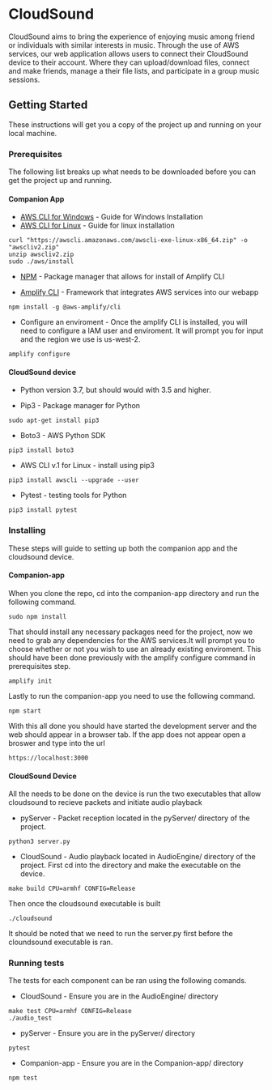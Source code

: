 # CloudSound
CloudSound aims to bring the experience of enjoying music among friend or individuals with similar interests in music. Through the use of AWS services, our web application allows users to connect their CloudSound device to their account. Where they can upload/download files, connect and make friends, manage a their file lists, and participate in a group music sessions.

## Getting Started
These instructions will get you a copy of the project up and running on your local machine.

### Prerequisites
The following list breaks up what needs to be downloaded before you can get the project up and running.

#### Companion App
* [AWS CLI for Windows](https://docs.aws.amazon.com/cli/latest/userguide/install-cliv2-windows.html) - Guide for Windows Installation
* [AWS CLI for Linux](https://docs.aws.amazon.com/cli/latest/userguide/install-cliv2-linux.html) - Guide for linux installation
```
curl "https://awscli.amazonaws.com/awscli-exe-linux-x86_64.zip" -o "awscliv2.zip"
unzip awscliv2.zip
sudo ./aws/install
```
* [NPM](https://nodejs.org/en/download/) - Package manager that allows for install of Amplify CLI

* [Amplify CLI](https://docs.amplify.aws/cli/start/install) - Framework that integrates AWS services into our webapp
```
npm install -g @aws-amplify/cli
```
* Configure an enviroment - Once the amplify CLI is installed, you will need to configure a IAM user and enviroment. It will prompt you for input and the region we use is us-west-2.
```
amplify configure
```

#### CloudSound device

* Python version 3.7, but should would with 3.5 and higher.

* Pip3 - Package manager for Python
```
sudo apt-get install pip3
```
* Boto3 - AWS Python SDK
```
pip3 install boto3
```
* AWS CLI v.1 for Linux - install using pip3
```
pip3 install awscli --upgrade --user
```

* Pytest - testing tools for Python
```
pip3 install pytest
```
### Installing
These steps will guide to setting up both the companion app and the cloudsound device.

#### Companion-app
When you clone the repo, cd into the companion-app directory and run the following command.
```
sudo npm install
```
That should install any necessary packages need for the project, now we need to grab any dependencies for the AWS services.It will prompt you to choose whether or not you wish to use an already existing enviroment. This should have been done previously with the amplify configure command in prerequisites step.
```
amplify init
```
Lastly to run the companion-app you need to use the following command.
```
npm start
```
With this all done you should have started the development server and the web should appear in a browser tab. If the app does not appear open a broswer and type into the url
```
https://localhost:3000
```

#### CloudSound Device
All the needs to be done on the device is run the two executables that allow cloudsound to recieve packets and initiate audio playback

* pyServer - Packet reception located in the pyServer/ directory of the project.
```
python3 server.py
```

* CloudSound - Audio playback located in AudioEngine/ directory of the project. First cd into the directory and make the executable on the device.
```
make build CPU=armhf CONFIG=Release
```
Then once the cloudsound executable is built
```
./cloudsound
```

It should be noted that we need to run the server.py first before the cloundsound executable is ran.

### Running tests
The tests for each component can be ran using the following comands.

* CloudSound - Ensure you are in the AudioEngine/ directory
```
make test CPU=armhf CONFIG=Release
./audio_test
```

* pyServer - Ensure you are in the pyServer/ directory
```
pytest
```

* Companion-app - Ensure you are in the Companion-app/ directory
```
npm test
```
